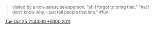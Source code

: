 > visited by a non\-salesy salesperson\. "oh I forgot to bring that\." "ha\! I don't know why, I just tell people that line\." \#fun

<img src="../../media/tweet.ico" width="12" /> [Tue Oct 25 21:43:00 +0000 2011](https://twitter.com/DromerDenker/status/128949708403130368)